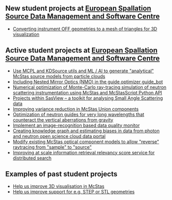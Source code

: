 ## New student projects at [European Spallation Source Data Management and Software Centre](https://europeanspallationsource.se/data-management-software-centre)

* [Converting instrument OFF geometries to a mesh of triangles for 3D visualization](https://github.com/ess-dmsc-dram/student-projects/blob/main/project_off_geometry_triangulation.pdf)

## Active student projects at [European Spallation Source Data Management and Software Centre](https://europeanspallationsource.se/data-management-software-centre)

* [Use MCPL and KDSource utils and ML / AI to generate "analytical" McStas source models from particle clouds](https://github.com/ess-dmsc-dram/student-projects/blob/main/project_KDSource.pdf)
* [Including Nested Mirror Optics (NMO) in the guide optimizer guide_bot](https://github.com/ess-dmsc-dram/student-projects/blob/main/project_NMO_guide_bot.docx)
* [Numerical optimization of Monte-Carlo ray-tracing simulation of neutron scattering instrumentation using McStas and McStasScript Python API](https://github.com/ess-dmsc-dram/student-projects/blob/main/project_Optimizer.docx)
* [Projects within SasView – a toolkit for analysing Small Angle Scattering data](https://github.com/ess-dmsc-dram/student-projects/blob/main/project_SasView.pdf)
* [Improving variance reduction in McStas Union components](https://github.com/ess-dmsc-dram/student-projects/blob/main/project_Union_variance.docx)
* [Optimization of neutron guides for very long wavelengths that counteract the vertical aberrations from gravity](https://github.com/ess-dmsc-dram/student-projects/blob/main/project_VCN_guide_bot.docx)
* [Implement an image-recognition based data quality monitor](https://github.com/ess-dmsc-dram/student-projects/blob/main/project_ai_detector_alarms.pdf)
* [Creating knowledge graph and estimating biases in data from photon and neutron open science cloud data portal](https://github.com/ess-dmsc-dram/student-projects/blob/main/project_federated_search_knowledge_graph.pdf)
* [Modify existing McStas optical component models to allow "reverse" raytracing from "sample" to "source"](https://github.com/ess-dmsc-dram/student-projects/blob/main/project_reverse_Optics.pdf)
* [Improving at scale information retrieval relevancy score
service for distributed search](https://github.com/ess-dmsc-dram/student-projects/blob/main/project_search_scoring.pdf)

## Examples of past student projects

* [Help us improve 3D visualisation in McStas](https://github.com/ess-dmsc-dram/student-projects/blob/main/project_CAD_mcdisplay.pdf)
* [Help us improve support for e.g. STEP or STL geometries](https://github.com/ess-dmsc-dram/student-projects/blob/main/project_CAD.pdf)
